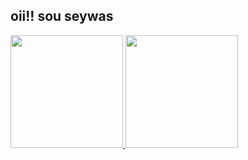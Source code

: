 ## oii!!  sou seywas

  <a href="https://github.com/rafaballerini">
  <img height="180em" src="https://github-readme-stats.vercel.app/api?username=seywas&show_icons=true&theme=dracula&include_all_commits=true&count_private=true"/>
  <img height="180em" src="https://github-readme-stats.vercel.app/api/top-langs/?username=rafaballerini&layout=compact&langs_count=7&theme=dracula"/>
</div>
